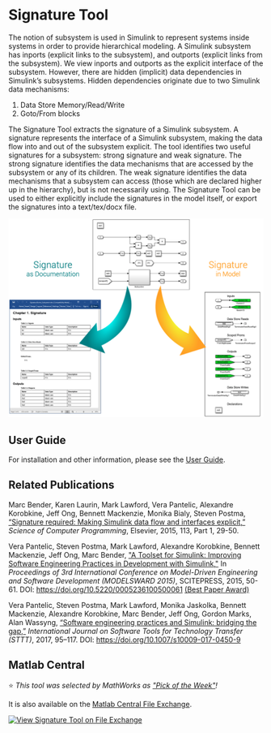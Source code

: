 # Signature Tool

The notion of subsystem is used in Simulink to represent systems inside systems in order to provide hierarchical modeling. A Simulink subsystem has inports (explicit links to the subsystem), and outports (explicit links from the subsystem). We view inports and outports as the explicit interface of the subsystem. However, there are hidden (implicit) data dependencies in Simulink’s subsystems. Hidden dependencies originate due to two Simulink data mechanisms:

1. Data Store Memory/Read/Write
1. Goto/From blocks

The Signature Tool extracts the signature of a Simulink subsystem. A signature represents the interface of a Simulink subsystem, making the data flow into and out of the subsystem explicit. The tool identifies two useful signatures for a subsystem: strong signature and weak signature. The strong signature identifies the data mechanisms that are accessed by the subsystem or any of its children. The weak signature identifies the data mechanisms that a subsystem can access (those which are declared higher up in the hierarchy), but is not necessarily using. The Signature Tool can be used to either explicitly include the signatures in the model itself, or export the signatures into a text/tex/docx file.

<img src="imgs/Cover.png" width="650">

## User Guide
For installation and other information, please see the [User Guide](doc/Signature_UserGuide.pdf).

## Related Publications
Marc Bender, Karen Laurin, Mark Lawford, Vera Pantelic, Alexandre Korobkine, Jeff Ong, Bennett Mackenzie, Monika Bialy, Steven Postma, [“Signature required: Making Simulink data flow and interfaces explicit,”](https://www.sciencedirect.com/science/article/pii/S0167642315001392) *Science of Computer Programming*, Elsevier, 2015, 113, Part 1, 29-50.

Vera Pantelic, Steven Postma, Mark Lawford, Alexandre Korobkine, Bennett Mackenzie, Jeff Ong, Marc Bender, ["A Toolset for Simulink: Improving Software Engineering Practices in Development with Simulink,"](https://ieeexplore.ieee.org/document/7323083/) In *Proceedings of 3rd International Conference on Model-Driven Engineering and Software Development (MODELSWARD 2015)*, SCITEPRESS, 2015, 50-61. DOI: https://doi.org/10.5220/0005236100500061 [(Best Paper Award)](http://www.modelsward.org/PreviousAwards.aspx)

Vera Pantelic, Steven Postma, Mark Lawford, Monika Jaskolka, Bennett Mackenzie, Alexandre Korobkine, Marc Bender, Jeff Ong, Gordon Marks, Alan Wassyng, [“Software engineering practices and Simulink: bridging the gap,”](https://link.springer.com/article/10.1007/s10009-017-0450-9) *International Journal on Software Tools for Technology Transfer (STTT)*, 2017, 95–117. DOI: https://doi.org/10.1007/s10009-017-0450-9 

## Matlab Central

:star: *This tool was selected by MathWorks as ["Pick of the Week"](https://blogs.mathworks.com/pick/2017/07/14/what-are-the-functional-inputs-and-outputs-of-my-simulink-model/)!*

It is also available on the [Matlab Central File Exchange](https://www.mathworks.com/matlabcentral/fileexchange/49897-signature-tool). 

[![View Signature Tool on File Exchange](https://www.mathworks.com/matlabcentral/images/matlab-file-exchange.svg)](https://www.mathworks.com/matlabcentral/fileexchange/49897-signature-tool)
